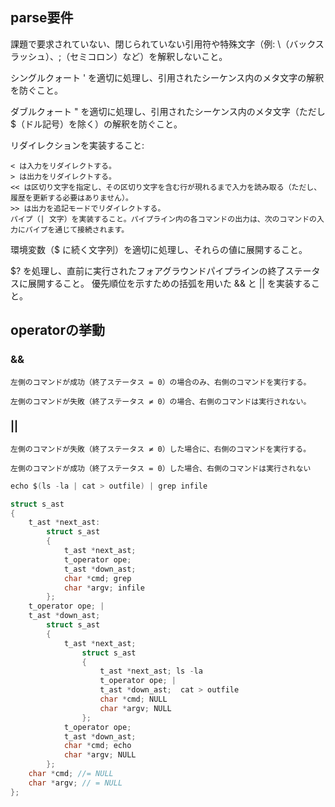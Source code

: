 
## parse要件
課題で要求されていない、閉じられていない引用符や特殊文字（例: \（バックスラッシュ）、;（セミコロン）など）を解釈しないこと。

シングルクォート ' を適切に処理し、引用されたシーケンス内のメタ文字の解釈を防ぐこと。

ダブルクォート " を適切に処理し、引用されたシーケンス内のメタ文字（ただし $（ドル記号）を除く）の解釈を防ぐこと。

リダイレクションを実装すること:
```
< は入力をリダイレクトする。
> は出力をリダイレクトする。
<< は区切り文字を指定し、その区切り文字を含む行が現れるまで入力を読み取る（ただし、履歴を更新する必要はありません）。
>> は出力を追記モードでリダイレクトする。
パイプ（| 文字）を実装すること。パイプライン内の各コマンドの出力は、次のコマンドの入力にパイプを通じて接続されます。
```

環境変数（$ に続く文字列）を適切に処理し、それらの値に展開すること。

$? を処理し、直前に実行されたフォアグラウンドパイプラインの終了ステータスに展開すること。
優先順位を示すための括弧を用いた && と || を実装すること。

## operatorの挙動

### &&
```
左側のコマンドが成功（終了ステータス = 0）の場合のみ、右側のコマンドを実行する。

左側のコマンドが失敗（終了ステータス ≠ 0）の場合、右側のコマンドは実行されない。
```

### ||
```
左側のコマンドが失敗（終了ステータス ≠ 0）した場合に、右側のコマンドを実行する。

左側のコマンドが成功（終了ステータス = 0）した場合、右側のコマンドは実行されない
```

```c
echo $(ls -la | cat > outfile) | grep infile

struct s_ast
{
	t_ast *next_ast: 
		struct s_ast
		{
			t_ast *next_ast;
			t_operator ope; 
			t_ast *down_ast;
			char *cmd; grep
			char *argv; infile
        };
	t_operator ope; | 
	t_ast *down_ast;
		struct s_ast
		{
			t_ast *next_ast;
				struct s_ast
				{
					t_ast *next_ast; ls -la 
					t_operator ope; |
					t_ast *down_ast;  cat > outfile
					char *cmd; NULL
					char *argv; NULL
				};
			t_operator ope;
			t_ast *down_ast;
			char *cmd; echo
			char *argv; NULL
        };
	char *cmd; //= NULL
	char *argv; // = NULL
};

```
